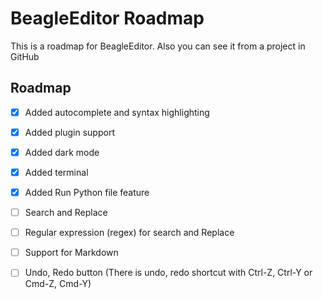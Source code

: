 # BeagleEditor Roadmap

This is a roadmap for BeagleEditor. Also you can see it from a project in GitHub

## Roadmap

- [x] Added autocomplete and syntax highlighting

- [x] Added plugin support

- [x] Added dark mode

- [x] Added terminal

- [x] Added Run Python file feature

- [ ] Search and Replace

- [ ] Regular expression (regex) for search and Replace

- [ ] Support for Markdown

- [ ] Undo, Redo button (There is undo, redo shortcut with Ctrl-Z, Ctrl-Y or Cmd-Z, Cmd-Y)
